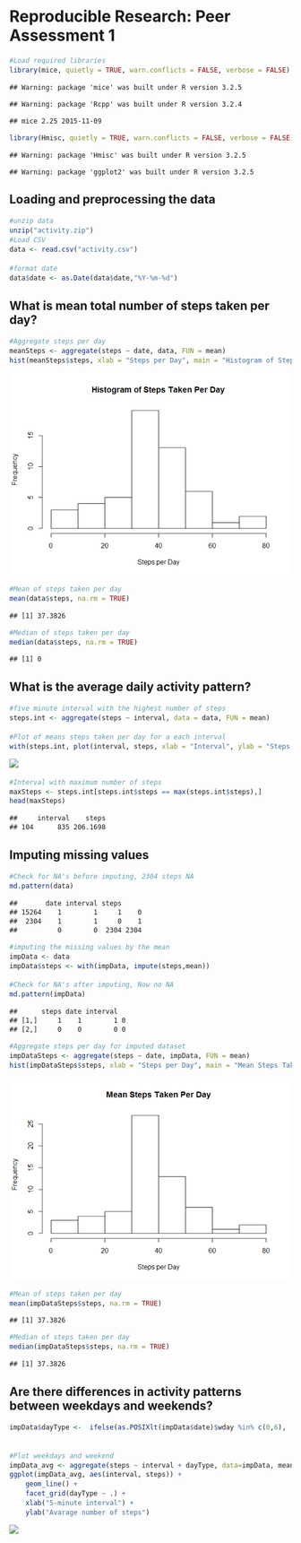 # Reproducible Research: Peer Assessment 1

```r
#Load required libraries
library(mice, quietly = TRUE, warn.conflicts = FALSE, verbose = FALSE)
```

```
## Warning: package 'mice' was built under R version 3.2.5
```

```
## Warning: package 'Rcpp' was built under R version 3.2.4
```

```
## mice 2.25 2015-11-09
```

```r
library(Hmisc, quietly = TRUE, warn.conflicts = FALSE, verbose = FALSE)
```

```
## Warning: package 'Hmisc' was built under R version 3.2.5
```

```
## Warning: package 'ggplot2' was built under R version 3.2.5
```


## Loading and preprocessing the data


```r
#unzip data
unzip("activity.zip")
#Load CSV
data <- read.csv("activity.csv")

#format date
data$date <- as.Date(data$date,"%Y-%m-%d")
```
## What is mean total number of steps taken per day?

```r
#Aggregate steps per day
meanSteps <- aggregate(steps ~ date, data, FUN = mean)
hist(meanSteps$steps, xlab = "Steps per Day", main = "Histogram of Steps Taken Per Day")
```

![](PA1_template_files/figure-html/unnamed-chunk-3-1.png)

```r
#Mean of steps taken per day
mean(data$steps, na.rm = TRUE)
```

```
## [1] 37.3826
```

```r
#Median of steps taken per day
median(data$steps, na.rm = TRUE)
```

```
## [1] 0
```
## What is the average daily activity pattern?

```r
#five minute interval with the highest number of steps
steps.int <- aggregate(steps ~ interval, data = data, FUN = mean)

#Plot of means steps taken per day for a each interval
with(steps.int, plot(interval, steps, xlab = "Interval", ylab = "Steps Taken", main = "Mean Steps Taken Per Day", type = "l"))
```

![](PA1_template_files/figure-html/unnamed-chunk-4-1.png)

```r
#Interval with maximum number of steps
maxSteps <- steps.int[steps.int$steps == max(steps.int$steps),]
head(maxSteps)
```

```
##     interval    steps
## 104      835 206.1698
```

## Imputing missing values

```r
#Check for NA's before imputing, 2304 steps NA
md.pattern(data)
```

```
##       date interval steps     
## 15264    1        1     1    0
##  2304    1        1     0    1
##          0        0  2304 2304
```

```r
#imputing the missing values by the mean
impData <- data
impData$steps <- with(impData, impute(steps,mean))

#Check for NA's after imputing, Now no NA
md.pattern(impData)
```

```
##      steps date interval  
## [1,]     1    1        1 0
## [2,]     0    0        0 0
```

```r
#Aggregate steps per day for imputed dataset
impDataSteps <- aggregate(steps ~ date, impData, FUN = mean)
hist(impDataSteps$steps, xlab = "Steps per Day", main = "Mean Steps Taken Per Day")
```

![](PA1_template_files/figure-html/unnamed-chunk-5-1.png)

```r
#Mean of steps taken per day
mean(impDataSteps$steps, na.rm = TRUE)
```

```
## [1] 37.3826
```

```r
#Median of steps taken per day
median(impDataSteps$steps, na.rm = TRUE)
```

```
## [1] 37.3826
```


## Are there differences in activity patterns between weekdays and weekends?

```r
impData$dayType <-  ifelse(as.POSIXlt(impData$date)$wday %in% c(0,6), 'weekend', 'weekday')


#Plot weekdays and weekend
impData_avg <- aggregate(steps ~ interval + dayType, data=impData, mean)
ggplot(impData_avg, aes(interval, steps)) + 
    geom_line() + 
    facet_grid(dayType ~ .) +
    xlab("5-minute interval") + 
    ylab("Avarage number of steps")
```

![](PA1_template_files/figure-html/unnamed-chunk-6-1.png)

